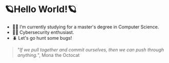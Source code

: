 # 🪐Hello World!🪐

- 👨‍💻 I’m currently studying for a master's degree in Computer Science.
- 🕵️‍♂️ Cybersecurity enthusiast.
- 🪲 Let's go hunt some bugs!

> "*If we pull together and commit ourselves, then we can push through anything.*", Mona the Octocat
